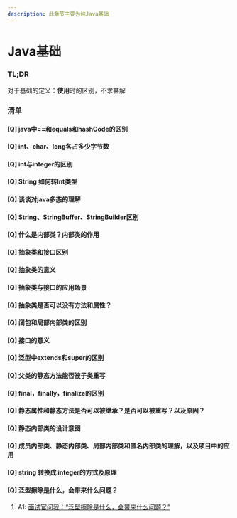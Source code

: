 ```yaml
---
description: 此章节主要为纯Java基础
---
```


# Java基础

### TL;DR

对于基础的定义：**使用**时的区别，不求甚解

### 清单

#### [Q] java中==和equals和hashCode的区别

#### [Q] int、char、long各占多少字节数

#### [Q] int与integer的区别

#### [Q] String 如何转Int类型


#### [Q] 谈谈对java多态的理解

#### [Q] String、StringBuffer、StringBuilder区别

#### [Q] 什么是内部类？内部类的作用

#### [Q] 抽象类和接口区别

#### [Q] 抽象类的意义

#### [Q] 抽象类与接口的应用场景

#### [Q] 抽象类是否可以没有方法和属性？

#### [Q] 闭包和局部内部类的区别

#### [Q] 接口的意义

#### [Q] 泛型中extends和super的区别

#### [Q] 父类的静态方法能否被子类重写

#### [Q] final，finally，finalize的区别

#### [Q] 静态属性和静态方法是否可以被继承？是否可以被重写？以及原因？

#### [Q] 静态内部类的设计意图

#### [Q] 成员内部类、静态内部类、局部内部类和匿名内部类的理解，以及项目中的应用

#### [Q] string 转换成 integer的方式及原理

#### [Q] 泛型擦除是什么，会带来什么问题？
1. A1: [面试官问我：“泛型擦除是什么，会带来什么问题？”](https://mp.weixin.qq.com/s/i6ZXpjBfS-kSszF-dstZlw)


